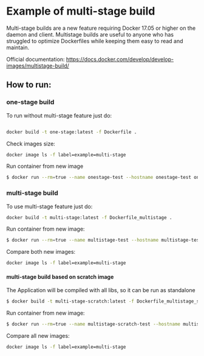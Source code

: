 # Example of multi-stage build

Multi-stage builds are a new feature requiring Docker 17.05 or higher on the daemon and client. Multistage builds are useful to anyone who has struggled to optimize Dockerfiles while keeping them easy to read and maintain.

Official documentation: https://docs.docker.com/develop/develop-images/multistage-build/

## How to run: 

### one-stage build 
To run without multi-stage feature just do: 

```bash 

docker build -t one-stage:latest -f Dockerfile .
```

Check images size: 

```bash 
docker image ls -f label=example=multi-stage
```
Run container from new image

```bash
$ docker run --rm=true --name onestage-test --hostname onestage-test one-stage:latest
```

### multi-stage build

To use multi-stage feature just do:

```bash 
docker build -t multi-stage:latest -f Dockerfile_multistage .
```

Run container from new image:

```bash
$ docker run --rm=true --name multistage-test --hostname multistage-test multi-stage:latest
```

Compare both new images:

```bash
docker image ls -f label=example=multi-stage
```

#### multi-stage build based on scratch image

The Application will be compiled with all libs, so it can be run as standalone

```bash 
$ docker build -t multi-stage-scratch:latest -f Dockerfile_multistage_scratch .
```
Run container from new image:

```bash
$ docker run --rm=true --name multistage-scratch-test --hostname multistage-scratch multi-stage-scratch:latest
```

Compare all new images: 

```bash
docker image ls -f label=example=multi-stage
```

